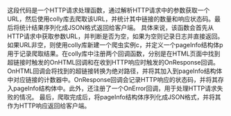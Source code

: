
这段代码是一个HTTP请求处理函数，通过解析HTTP请求中的参数获取一个URL，然后使用colly库去爬取该URL，并统计其中链接的数量和响应状态码。最后将统计结果序列化成JSON格式返回给客户端。
具体来说，该函数会首先从HTTP请求中获取参数URL，并判断是否为空，如果为空则记录日志并直接返回。如果URL非空，则使用colly库新建一个爬虫实例c，并定义一个pageInfo结构体p用于记录爬取结果。在colly库中注册两个回调函数，分别是在HTML页面中找到超链接时触发的OnHTML回调和在收到HTTP响应时触发的OnResponse回调。OnHTML回调会将找到的超链接转换为绝对路径，并将其加入到pageInfo结构体中对应链接的计数器中。OnResponse回调会记录HTTP响应的状态码，并将其存入pageInfo结构体中。此外，还注册了一个OnError回调，用于处理HTTP请求失败的情况。
最后，爬取完成后，将pageInfo结构体序列化成JSON格式，并将其作为HTTP响应返回给客户端。